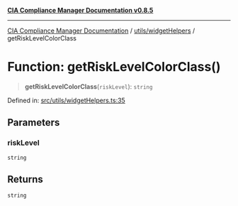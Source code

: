 [**CIA Compliance Manager Documentation v0.8.5**](../../../README.md)

***

[CIA Compliance Manager Documentation](../../../modules.md) / [utils/widgetHelpers](../README.md) / getRiskLevelColorClass

# Function: getRiskLevelColorClass()

> **getRiskLevelColorClass**(`riskLevel`): `string`

Defined in: [src/utils/widgetHelpers.ts:35](https://github.com/Hack23/cia-compliance-manager/blob/3ae0301247f765ba03c8c0fe645db4718bb8af76/src/utils/widgetHelpers.ts#L35)

## Parameters

### riskLevel

`string`

## Returns

`string`
